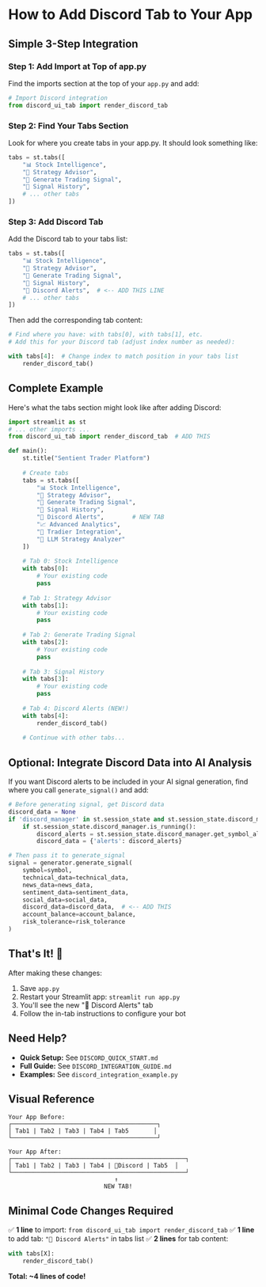 # How to Add Discord Tab to Your App

## Simple 3-Step Integration

### Step 1: Add Import at Top of app.py

Find the imports section at the top of your `app.py` and add:

```python
# Import Discord integration
from discord_ui_tab import render_discord_tab
```

### Step 2: Find Your Tabs Section

Look for where you create tabs in your app.py. It should look something like:

```python
tabs = st.tabs([
    "📊 Stock Intelligence",
    "🎯 Strategy Advisor",
    "📝 Generate Trading Signal",
    "📜 Signal History",
    # ... other tabs
])
```

### Step 3: Add Discord Tab

Add the Discord tab to your tabs list:

```python
tabs = st.tabs([
    "📊 Stock Intelligence",
    "🎯 Strategy Advisor",
    "📝 Generate Trading Signal",
    "📜 Signal History",
    "💬 Discord Alerts",  # <-- ADD THIS LINE
    # ... other tabs
])
```

Then add the corresponding tab content:

```python
# Find where you have: with tabs[0], with tabs[1], etc.
# Add this for your Discord tab (adjust index number as needed):

with tabs[4]:  # Change index to match position in your tabs list
    render_discord_tab()
```

## Complete Example

Here's what the tabs section might look like after adding Discord:

```python
import streamlit as st
# ... other imports ...
from discord_ui_tab import render_discord_tab  # ADD THIS

def main():
    st.title("Sentient Trader Platform")
    
    # Create tabs
    tabs = st.tabs([
        "📊 Stock Intelligence",
        "🎯 Strategy Advisor",
        "📝 Generate Trading Signal",
        "📜 Signal History",
        "💬 Discord Alerts",        # NEW TAB
        "📈 Advanced Analytics",
        "🔗 Tradier Integration",
        "🤖 LLM Strategy Analyzer"
    ])
    
    # Tab 0: Stock Intelligence
    with tabs[0]:
        # Your existing code
        pass
    
    # Tab 1: Strategy Advisor
    with tabs[1]:
        # Your existing code
        pass
    
    # Tab 2: Generate Trading Signal
    with tabs[2]:
        # Your existing code
        pass
    
    # Tab 3: Signal History
    with tabs[3]:
        # Your existing code
        pass
    
    # Tab 4: Discord Alerts (NEW!)
    with tabs[4]:
        render_discord_tab()
    
    # Continue with other tabs...
```

## Optional: Integrate Discord Data into AI Analysis

If you want Discord alerts to be included in your AI signal generation, find where you call `generate_signal()` and add:

```python
# Before generating signal, get Discord data
discord_data = None
if 'discord_manager' in st.session_state and st.session_state.discord_manager:
    if st.session_state.discord_manager.is_running():
        discord_alerts = st.session_state.discord_manager.get_symbol_alerts(symbol, limit=10)
        discord_data = {'alerts': discord_alerts}

# Then pass it to generate_signal
signal = generator.generate_signal(
    symbol=symbol,
    technical_data=technical_data,
    news_data=news_data,
    sentiment_data=sentiment_data,
    social_data=social_data,
    discord_data=discord_data,  # <-- ADD THIS
    account_balance=account_balance,
    risk_tolerance=risk_tolerance
)
```

## That's It! 🎉

After making these changes:

1. Save `app.py`
2. Restart your Streamlit app: `streamlit run app.py`
3. You'll see the new "💬 Discord Alerts" tab
4. Follow the in-tab instructions to configure your bot

## Need Help?

- **Quick Setup:** See `DISCORD_QUICK_START.md`
- **Full Guide:** See `DISCORD_INTEGRATION_GUIDE.md`
- **Examples:** See `discord_integration_example.py`

## Visual Reference

```
Your App Before:
┌─────────────────────────────────────────┐
│ Tab1 | Tab2 | Tab3 | Tab4 | Tab5       │
└─────────────────────────────────────────┘

Your App After:
┌─────────────────────────────────────────────────┐
│ Tab1 | Tab2 | Tab3 | Tab4 | 💬Discord | Tab5  │
└─────────────────────────────────────────────────┘
                              ↑
                           NEW TAB!
```

## Minimal Code Changes Required

✅ **1 line** to import: `from discord_ui_tab import render_discord_tab`
✅ **1 line** to add tab: `"💬 Discord Alerts"` in tabs list
✅ **2 lines** for tab content:
```python
with tabs[X]:
    render_discord_tab()
```

**Total: ~4 lines of code!**
